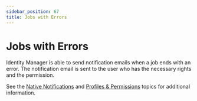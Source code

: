 ```yaml
---
sidebar_position: 67
title: Jobs with Errors
---
```


# Jobs with Errors

Identity Manager is able to send notification emails when a job ends with an error. The notification email is sent to the user who has the necessary rights and the permission.

See the [Native Notifications](../index "Native Notifications") and [Profiles & Permissions](../../../profiles-permissions/index "Profiles & Permissions") topics for additional information.